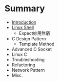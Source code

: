 # Summary

* [Introduction](README.md)
* [Linux Shell](linux_shell.md)
   * Expect妙用無窮
* C Design Pattern 
   * Template Method
* Advanced C Socket
* Linux C
* Troubleshooting
* Refactoring
* Network Pattern
* Misc.

